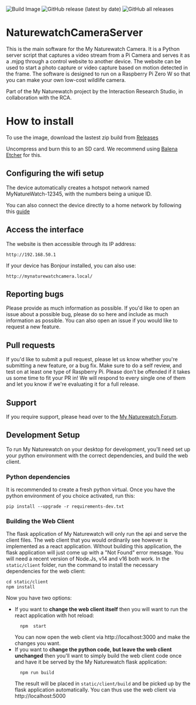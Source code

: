![Build Image](https://github.com/interactionresearchstudio/NaturewatchCameraServer/workflows/Build%20Image/badge.svg)
![GitHub release (latest by date)](https://img.shields.io/github/v/release/interactionresearchstudio/NaturewatchCameraServer)
![GitHub all releases](https://img.shields.io/github/downloads/interactionresearchstudio/NaturewatchCameraServer/total)

# NaturewatchCameraServer

This is the main software for the My Naturewatch Camera. It is a Python server 
script that captures a video stream from a Pi Camera and serves it as a .mjpg 
through a control website to another device. The website can be used to start 
a photo capture or video capture based on motion detected in the frame. The 
software is designed to run on a Raspberry Pi Zero W so that you can make your 
own low-cost wildlife camera.

Part of the My Naturewatch project by the Interaction Research Studio, in collaboration with the RCA.

# How to install

To use the image, download the lastest zip build from [Releases](https://github.com/interactionresearchstudio/NaturewatchCameraServer/releases)

Uncompress and burn this to an SD card. We recommend using [Balena Etcher](https://www.balena.io/etcher/) for this.

## Configuring the wifi setup

The device automatically creates a hotspot network named MyNatureWatch-12345, with the numbers being a unique ID. 

You can also connect the device directly to a home network by following this [guide](https://mynaturewatch.net/instructions-homenetwork)

## Access the interface

The website is then accessible through its IP address:

	http://192.168.50.1
	
If your device has Bonjour installed, you can also use:

	http://mynaturewatchcamera.local/
	

## Reporting bugs

Please provide as much information as possible. If you'd like to open an issue about a
possible bug, please do so here and include as much information as possible. You can 
also open an issue if you would like to request a new feature. 

## Pull requests

If you'd like to submit a pull request, please let us know whether you're submitting a
new feature, or a bug fix. Make sure to do a self review, and test on at least one type 
of Raspberry Pi. Please don't be offended if it takes us some time to fit your PR in! 
We will respond to every single one of them and let you know if we're evaluating it for 
a full release.

## Support

If you require support, please head over to the [My Naturewatch Forum](https://mynaturewatch.net/forum).

## Development Setup

To run My Naturewatch on your desktop for development, you'll need set up your
python environment with the correct dependencies, and build the web client.

### Python dependencies

It is recommended to create a fresh python virtual. Once you have the python
environment of you choice activated, run this:

```terminal
pip install --upgrade -r requirements-dev.txt
```

### Building the Web Client

The flask application of My Naturewatch will only run the api and serve the
client files. The web client that you would ordinarily see however is implemented as a react application.
Without building this application, the flask application will just come up with a "Not Found" error message.
You will need a recent version of Node.Js, v14 and v16 both work.
In the `static/client` folder, run the command to install the necessary dependencies for the web client:

```terminal
cd static/client
npm install
```

Now you have two options:
* If you want to **change the web client itself** then you will want to run the
  react application with hot reload:
  ```terminal
	npm  start
	```
	You can now open the web client via http://localhost:3000 and make the changes you want.
* If you want to **change the python code, but leave the web client unchanged**
  then you'll want to simply build the web client code once and have it be
  served by the My Naturewatch flask application:
  ```terminal
	npm run build
	```
	The result will be placed in `static/client/build` and be picked up by the
	flask application automatically.  You can thus use the web client via
	http://localhost:5000
